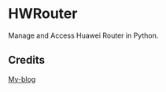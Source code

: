 # HWRouter
Manage and Access Huawei Router in Python.

## Credits
[My-blog](https://github.com/dingqianwen/my-blog/blob/master/docs/backend/python/aliyun-ddns.md)
